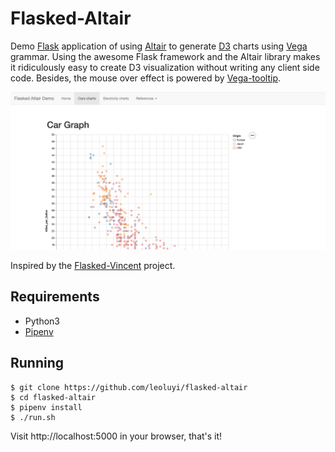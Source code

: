# Flasked-Altair

Demo [Flask](http://flask.pocoo.org) application of using [Altair](https://altair-viz.github.io/index.html) to generate [D3](https://d3js.org) charts using [Vega](https://vega.github.io/vega/) grammar. Using the awesome Flask framework and the Altair library makes it ridiculously easy to create D3 visualization without writing any client side code. Besides, the mouse over effect is powered by [Vega-tooltip](https://github.com/vega/vega-tooltip).

![preview](img/preview.png)

Inspired by the [Flasked-Vincent](https://github.com/iiSeymour/flasked-vincent) project.

## Requirements

- Python3
- [Pipenv](https://github.com/pypa/pipenv)

## Running

```
$ git clone https://github.com/leoluyi/flasked-altair
$ cd flasked-altair
$ pipenv install
$ ./run.sh
```

Visit http://localhost:5000 in your browser, that's it!
